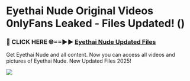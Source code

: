 # Eyethai Nude Original Videos 0nlyFans Leaked - Files Updated! ()

<h3>🔴 CLICK HERE 🌐==►► <a href="https://tinyurl.com/leaks-videos" rel="nofollow">Eyethai Nude Updated Files</a></h3>

Get Eyethai Nude and all content. Now you can access all videos and pictures of Eyethai Nude. New Updated Files 2025!

[![](https://i.imgur.com/KQgVmj3.gif)](https://tinyurl.com/leaks-videos)